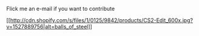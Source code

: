 Flick me an e-mail if you want to contribute

[[http://cdn.shopify.com/s/files/1/0125/9842/products/CS2-Edit_600x.jpg?v=1527889756|alt=balls_of_steel]]
